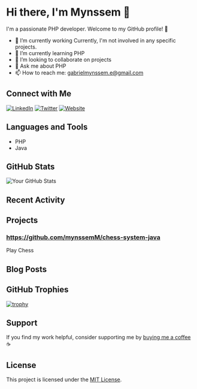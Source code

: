 # Hi there, I'm Mynssem 👋

I'm a passionate PHP developer. Welcome to my GitHub profile! 🚀

- 🔭 I’m currently working Currently, I'm not involved in any specific projects.
- 🌱 I’m currently learning PHP
- 👯 I’m looking to collaborate on projects
- 💬 Ask me about PHP
- 📫 How to reach me: gabrielmynssem.e@gmail.com

## Connect with Me

[![LinkedIn](https://img.shields.io/badge/LinkedIn-Connect-blue)](https://www.linkedin.com/in/yourlinkedinprofile/)
[![Twitter](https://img.shields.io/badge/Twitter-Follow-blue)](https://twitter.com/yourtwitterhandle)
[![Website](https://img.shields.io/badge/Website-Visit-brightgreen)](https://yourwebsite.com)

## Languages and Tools

- PHP
- Java

## GitHub Stats

![Your GitHub Stats](https://github-readme-stats.vercel.app/api?username=yourusername&show_icons=true&hide_border=true)

## Recent Activity

<!--START_SECTION:activity-->
<!-- GitHub Activity will be displayed here -->
<!--END_SECTION:activity-->

## Projects

### https://github.com/mynssemM/chess-system-java

Play Chess

## Blog Posts

<!-- BLOG-POST-LIST:START -->
<!-- Recent blog posts will be displayed here -->
<!-- BLOG-POST-LIST:END -->

## GitHub Trophies

[![trophy](https://github-profile-trophy.vercel.app/?username=yourusername)](https://github.com/ryo-ma/github-profile-trophy)

## Support

If you find my work helpful, consider supporting me by [buying me a coffee](link-to-buy-me-a-coffee) ☕️

## License

This project is licensed under the [MIT License](LICENSE).
